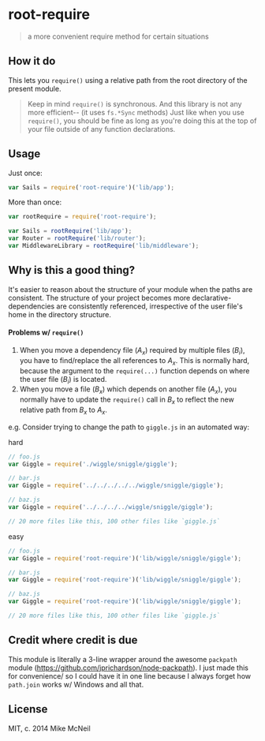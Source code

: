root-require
============
> a more convenient require method for certain situations


## How it do
This lets you `require()` using a relative path from the root directory of the present module.

> Keep in mind `require()` is synchronous.  And this library is not any more efficient-- (it uses `fs.*Sync` methods)
> Just like when you use `require()`, you should be fine as long as you're doing this at the top of your file outside of any function declarations.



## Usage

Just once:
```javascript
var Sails = require('root-require')('lib/app');
```

More than once:
```javascript
var rootRequire = require('root-require');

var Sails = rootRequire('lib/app');
var Router = rootRequire('lib/router');
var MiddlewareLibrary = rootRequire('lib/middleware');
```



## Why is this a good thing?

It's easier to reason about the structure of your module when the paths are consistent.  The structure of your project becomes more declarative- dependencies are consistently referenced, irrespective of the user file's home in the directory structure.

#### Problems w/ `require()`

1. When you move a dependency file (_A<sub>x</sub>_) required by multiple files (_B<sub>i</sub>_), you have to find/replace the all references to _A<sub>x</sub>_.  This is normally hard, because the argument to the `require(...)` function depends on where the user file (_B<sub>i</sub>_) is located.
2. When you move a file (_B<sub>x</sub>_) which depends on another file (_A<sub>x</sub>_), you normally have to update the `require()` call in _B<sub>x</sub>_ to reflect the new relative path from _B<sub>x</sub>_ to _A<sub>x</sub>_.

e.g. Consider trying to change the path to `giggle.js` in an automated way:

hard 
```javascript
// foo.js
var Giggle = require('./wiggle/sniggle/giggle');

// bar.js
var Giggle = require('../../../../../wiggle/sniggle/giggle');

// baz.js
var Giggle = require('../../../../wiggle/sniggle/giggle');

// 20 more files like this, 100 other files like `giggle.js`
```

easy
```javascript
// foo.js
var Giggle = require('root-require')('lib/wiggle/sniggle/giggle');

// bar.js
var Giggle = require('root-require')('lib/wiggle/sniggle/giggle');

// baz.js
var Giggle = require('root-require')('lib/wiggle/sniggle/giggle');

// 20 more files like this, 100 other files like `giggle.js`
```






## Credit where credit is due
This module is literally a 3-line wrapper around the awesome `packpath` module (https://github.com/jprichardson/node-packpath).  I just made this for convenience/ so I could have it in one line because I always forget how `path.join` works w/ Windows and all that.


## License

MIT, c. 2014 Mike McNeil

